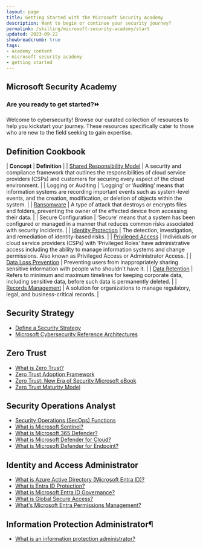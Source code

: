 ```yaml
---
layout: page
title: Getting Started with the Microsoft Security Academy
description: Want to begin or continue your security journey?
permalink: /skilling/microsoft-security-academy/start
updated: 2023-09-22
showbreadcrumb: true
tags: 
- academy content
- microsoft security academy
- getting started
---
```


## Microsoft Security Academy

### Are you ready to get started?⏩ 
Welcome to cybersecurity! Browse our curated collection of resources to help you kickstart your journey. These resources specifically cater to those who are new to the field seeking to gain expertise.

## Definition Cookbook


| **Concept** | **Definition** |
| [Shared Responsibility Model](https://learn.microsoft.com/en-us/azure/security/fundamentals/shared-responsibility) | A security and compliance framework that outlines the responsibilities of cloud service providers (CSPs) and customers for securing every aspect of the cloud environment. |
| Logging or Auditing | ‘Logging’ or ‘Auditing’ means that information systems are recording important events such as system-level events, and the creation, modification, or deletion of objects within the system. |
| [Ransomware](https://learn.microsoft.com/en-us/security/ransomware/human-operated-ransomware) | A type of attack that destroys or encrypts files and folders, preventing the owner of the effected device from accessing their data. |
| Secure Configuration | ‘Secure’ means that a system has been configured or managed in a manner that reduces common risks associated with security incidents. |
| [Identity Protection](https://learn.microsoft.com/en-us/azure/active-directory/identity-protection/overview-identity-protection) | The detection, investigation, and remediation of identity-based risks. |
| [Privileged Access](https://learn.microsoft.com/en-us/security/privileged-access-workstations/privileged-access-strategy) | Individuals or cloud service providers (CSPs) with ‘Privileged Roles’ have administrative access including the ability to manage information systems and change permissions. Also known as Privileged Access or Administrator Access. |
| [Data Loss Prevention](https://learn.microsoft.com/en-us/purview/dlp-learn-about-dlp) | Preventing users from inappropriately sharing  sensitive information with people who shouldn't have it. |
| [Data Retention](https://learn.microsoft.com/en-us/purview/retention) | Refers to minimum and maximum timelines for keeping corporate data, including sensitive data, before such data is permanently deleted. |
| [Records Management](https://learn.microsoft.com/en-us/purview/records-management) | A solution for organizations to manage regulatory, legal, and business-critical records. |


## Security Strategy
* [Define a Security Strategy](https://learn.microsoft.com/en-us/azure/cloud-adoption-framework/strategy/define-security-strategy)
* [Microsoft Cybersecurity Reference Architectures](https://learn.microsoft.com/en-us/security/cybersecurity-reference-architecture/mcra)

## Zero Trust
* [What is Zero Trust?](https://learn.microsoft.com/en-us/security/zero-trust/zero-trust-overview)
* [Zero Trust Adoption Framework](https://learn.microsoft.com/en-us/security/zero-trust/adopt/zero-trust-adoption-overview)
* [Zero Trust: New Era of Security Microsoft eBook](https://query.prod.cms.rt.microsoft.com/cms/api/am/binary/RE3YnRL)
* [Zero Trust Maturity Model](https://aka.ms/Zero-Trust-Vision)

## Security Operations Analyst
* [Security Operations (SecOps) Functions](https://learn.microsoft.com/en-us/azure/cloud-adoption-framework/organize/cloud-security-operations-center)
* [What is Microsoft Sentinel?](https://learn.microsoft.com/en-us/azure/sentinel/overview)
* [What is Microsoft 365 Defender?](https://learn.microsoft.com/en-us/microsoft-365/security/defender/microsoft-365-defender?view=o365-worldwide)
* [What is Microsoft Defender for Cloud?](https://learn.microsoft.com/en-us/azure/defender-for-cloud/defender-for-cloud-introduction)
* [What is Microsoft Defender for Endpoint?](https://learn.microsoft.com/en-us/microsoft-365/security/defender-endpoint/microsoft-defender-endpoint?view=o365-worldwide)

## Identity and Access Administrator
* [What is Azure Active Directory (Microsoft Entra ID)?](https://learn.microsoft.com/en-us/azure/active-directory/fundamentals/active-directory-whatis)
* [What is Entra ID Protection?](https://learn.microsoft.com/en-us/azure/active-directory/identity-protection/overview-identity-protection)
* [What is Microsoft Entra ID Governance?](https://learn.microsoft.com/en-us/azure/active-directory/governance/identity-governance-overview)
* [What is Global Secure Access?](https://learn.microsoft.com/en-us/azure/global-secure-access/overview-what-is-global-secure-access)
* [What's Microsoft Entra Permissions Management?](https://learn.microsoft.com/en-us/azure/active-directory/cloud-infrastructure-entitlement-management/overview)

## Information Protection Administrator¶
* [What is an information protection administrator?](https://learn.microsoft.com/en-us/training/career-paths/information-protection-admin)